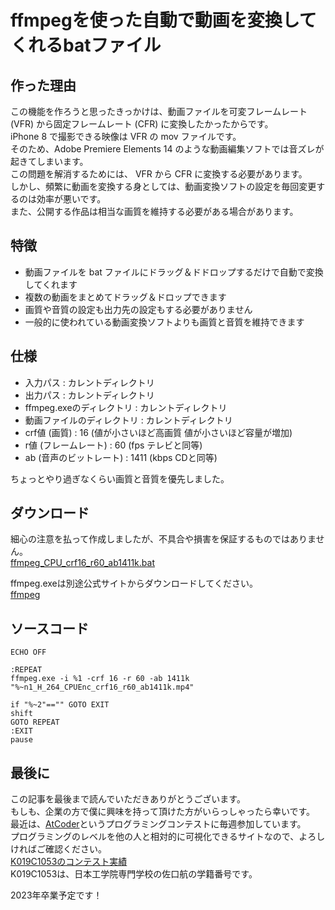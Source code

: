 # ffmpegを使った自動で動画を変換してくれるbatファイル

## 作った理由

この機能を作ろうと思ったきっかけは、動画ファイルを可変フレームレート (VFR) から固定フレームレート (CFR) に変換したかったからです。  
iPhone 8 で撮影できる映像は VFR の mov ファイルです。  
そのため、Adobe Premiere Elements 14 のような動画編集ソフトでは音ズレが起きてしまいます。  
この問題を解消するためには、 VFR から CFR に変換する必要があります。  
しかし、頻繁に動画を変換する身としては、動画変換ソフトの設定を毎回変更するのは効率が悪いです。  
また、公開する作品は相当な画質を維持する必要がある場合があります。  

## 特徴

* 動画ファイルを bat ファイルにドラッグ＆ドドロップするだけで自動で変換してくれます
* 複数の動画をまとめてドラッグ＆ドロップできます
* 画質や音質の設定も出力先の設定もする必要がありません
* 一般的に使われている動画変換ソフトよりも画質と音質を維持できます

## 仕様

* 入力パス : カレントディレクトリ
* 出力パス : カレントディレクトリ
* ffmpeg.exeのディレクトリ : カレントディレクトリ
* 動画ファイルのディレクトリ : カレントディレクトリ
* crf値 (画質) : 16 (値が小さいほど高画質 値が小さいほど容量が増加)
* r値 (フレームレート) : 60 (fps テレビと同等)
* ab (音声のビットレート) : 1411 (kbps CDと同等)

ちょっとやり過ぎなくらい画質と音質を優先しました。  

## ダウンロード

細心の注意を払って作成しましたが、不具合や損害を保証するものではありません。  
[ffmpeg_CPU_crf16_r60_ab1411k.bat](https://github.com/SaguchiWataru/ffmpeg_vfr_to_cfr/raw/master/source/ffmpeg_CPU_crf16_r60_ab1411k.bat)  

ffmpeg.exeは別途公式サイトからダウンロードしてください。  
[ffmpeg](https://ffmpeg.org/download.html)  

## ソースコード

```ffmpeg CPU crf16 r60 ab1411k.bat
ECHO OFF
 
:REPEAT
ffmpeg.exe -i %1 -crf 16 -r 60 -ab 1411k "%~n1_H_264_CPUEnc_crf16_r60_ab1411k.mp4"

if "%~2"=="" GOTO EXIT
shift
GOTO REPEAT
:EXIT
pause
```

## 最後に

この記事を最後まで読んでいただきありがとうございます。  
もしも、企業の方で僕に興味を持って頂けた方がいらっしゃったら幸いです。  
最近は、[AtCoder](https://atcoder.jp/users/K019C1053)というプログラミングコンテストに毎週参加しています。  
プログラミングのレベルを他の人と相対的に可視化できるサイトなので、よろしければご確認ください。  
[K019C1053のコンテスト実績](https://atcoder.jp/users/K019C1053)  
K019C1053は、日本工学院専門学校の佐口航の学籍番号です。  

2023年卒業予定です！  
